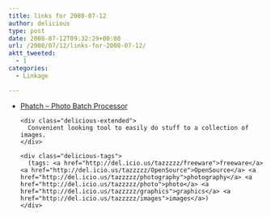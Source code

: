 ```yaml
---
title: links for 2008-07-12
author: delicious
type: post
date: 2008-07-12T09:32:29+00:00
url: /2008/07/12/links-for-2008-07-12/
aktt_tweeted:
  - 1
categories:
  - Linkage

---
```

<ul class="delicious">
  <li>
    <div class="delicious-link">
      <a href="http://photobatch.stani.be/">Phatch &#8211; Photo Batch Processor</a>
    </div>
    
    <div class="delicious-extended">
      Convenient looking tool to easily do stuff to a collection of images.
    </div>
    
    <div class="delicious-tags">
      (tags: <a href="http://del.icio.us/tazzzzz/freeware">freeware</a> <a href="http://del.icio.us/tazzzzz/OpenSource">OpenSource</a> <a href="http://del.icio.us/tazzzzz/photography">photography</a> <a href="http://del.icio.us/tazzzzz/photo">photo</a> <a href="http://del.icio.us/tazzzzz/graphics">graphics</a> <a href="http://del.icio.us/tazzzzz/images">images</a>)
    </div>
  </li>
</ul>